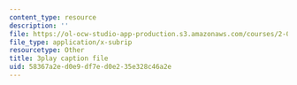 ```yaml
---
content_type: resource
description: ''
file: https://ol-ocw-studio-app-production.s3.amazonaws.com/courses/2-003sc-engineering-dynamics-fall-2011/58367a2ed0e9df7ed0e235e328c46a2e_QYP-oC1kP_s.srt
file_type: application/x-subrip
resourcetype: Other
title: 3play caption file
uid: 58367a2e-d0e9-df7e-d0e2-35e328c46a2e
---
```

